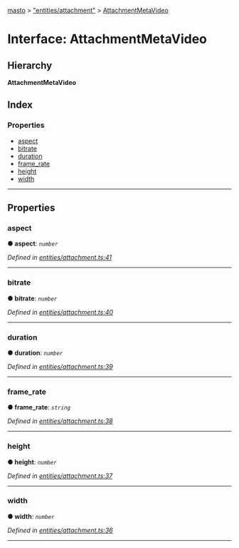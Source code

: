 [masto](../README.md) > ["entities/attachment"](../modules/_entities_attachment_.md) > [AttachmentMetaVideo](../interfaces/_entities_attachment_.attachmentmetavideo.md)

# Interface: AttachmentMetaVideo

## Hierarchy

**AttachmentMetaVideo**

## Index

### Properties

* [aspect](_entities_attachment_.attachmentmetavideo.md#aspect)
* [bitrate](_entities_attachment_.attachmentmetavideo.md#bitrate)
* [duration](_entities_attachment_.attachmentmetavideo.md#duration)
* [frame_rate](_entities_attachment_.attachmentmetavideo.md#frame_rate)
* [height](_entities_attachment_.attachmentmetavideo.md#height)
* [width](_entities_attachment_.attachmentmetavideo.md#width)

---

## Properties

<a id="aspect"></a>

###  aspect

**● aspect**: *`number`*

*Defined in [entities/attachment.ts:41](https://github.com/neet/masto.js/blob/b4e0b0f/src/entities/attachment.ts#L41)*

___
<a id="bitrate"></a>

###  bitrate

**● bitrate**: *`number`*

*Defined in [entities/attachment.ts:40](https://github.com/neet/masto.js/blob/b4e0b0f/src/entities/attachment.ts#L40)*

___
<a id="duration"></a>

###  duration

**● duration**: *`number`*

*Defined in [entities/attachment.ts:39](https://github.com/neet/masto.js/blob/b4e0b0f/src/entities/attachment.ts#L39)*

___
<a id="frame_rate"></a>

###  frame_rate

**● frame_rate**: *`string`*

*Defined in [entities/attachment.ts:38](https://github.com/neet/masto.js/blob/b4e0b0f/src/entities/attachment.ts#L38)*

___
<a id="height"></a>

###  height

**● height**: *`number`*

*Defined in [entities/attachment.ts:37](https://github.com/neet/masto.js/blob/b4e0b0f/src/entities/attachment.ts#L37)*

___
<a id="width"></a>

###  width

**● width**: *`number`*

*Defined in [entities/attachment.ts:36](https://github.com/neet/masto.js/blob/b4e0b0f/src/entities/attachment.ts#L36)*

___

